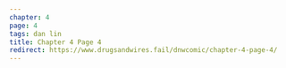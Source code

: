 ```yaml
---
chapter: 4
page: 4
tags: dan lin
title: Chapter 4 Page 4
redirect: https://www.drugsandwires.fail/dnwcomic/chapter-4-page-4/
---
```


